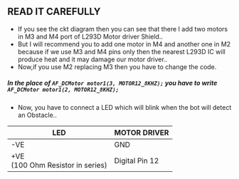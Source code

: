 ## READ IT CAREFULLY

- If you see the ckt diagram then you can see that 
there I add two motors in M3 and M4 port of L293D Motor driver Shield..
- But I will recommend you to add one motor in M4 and another one in M2 because if we use M3 and M4 pins only then the nearest L293D IC will produce heat and it may damage our motor driver..
- Now,if you use M2 replacing M3 then you have to change the code.
 
##### In the place of `AF_DCMotor motor1(3, MOTOR12_8KHZ);` you have to write `AF_DCMotor motor1(2, MOTOR12_8KHZ);`

- Now, you have to connect a LED which will blink when the bot will detect an Obstacle..

 | LED    | MOTOR DRIVER    |
 |--------|-----------------|
 | -VE    | GND             |
 | +VE<br/>(100 Ohm Resistor in series) | Digital Pin 12  |